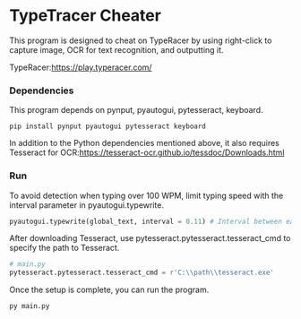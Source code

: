 # TypeTracer Cheater
This program is designed to cheat on TypeRacer by using right-click to capture image, OCR for text recognition, and outputting it.

TypeRacer:https://play.typeracer.com/

### Dependencies
This program depends on pynput, pyautogui, pytesseract, keyboard.
```console
pip install pynput pyautogui pytesseract keyboard
```
In addition to the Python dependencies mentioned above, it also requires Tesseract for OCR:https://tesseract-ocr.github.io/tessdoc/Downloads.html

### Run
To avoid detection when typing over 100 WPM, limit typing speed with the interval parameter in pyautogui.typewrite.
```python
pyautogui.typewrite(global_text, interval = 0.11) # Interval between each typing is 0.11 seconds.
```
After downloading Tesseract, use pytesseract.pytesseract.tesseract_cmd to specify the path to Tesseract.
```python
# main.py
pytesseract.pytesseract.tesseract_cmd = r'C:\\path\\tesseract.exe'
```
Once the setup is complete, you can run the program.
```console
py main.py
```
